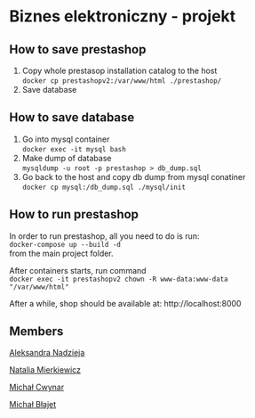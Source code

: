 # Biznes elektroniczny - projekt

## How to save prestashop
1. Copy whole prestasop installation catalog to the host\
`docker cp prestashopv2:/var/www/html ./prestashop/`
2. Save database

## How to save database
1. Go into mysql container\
`docker exec -it mysql bash`
2. Make dump of database\
`mysqldump -u root -p prestashop > db_dump.sql`
3. Go back to the host and copy db dump from mysql conatiner\
`docker cp mysql:/db_dump.sql ./mysql/init`

## How to run prestashop
In order to run prestashop, all you need to do is run:\
`docker-compose up --build -d`\
from the main project folder.

After containers starts, run command\
`docker exec -it prestashopv2 chown -R www-data:www-data "/var/www/html"`

After a while, shop should be available at: http://localhost:8000

## Members
[Aleksandra Nadzieja](https://github.com/a-leandra)

[Natalia Mierkiewicz](https://github.com/Nataliamier)

[Michał Cwynar](https://github.com/Winetq)

[Michał Błajet](https://github.com/Michal299)
